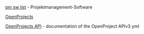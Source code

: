 [pm sw list](https://www.projektmagazin.de/software) - Projektmanagement-Software

[OpenProjects](https://www.openproject.org/de/docs/grundlagen/)

[OpenProjects API](https://community.openproject.org/api/v3/spec.yml) - documentation of the OpenProject APIv3 yml
